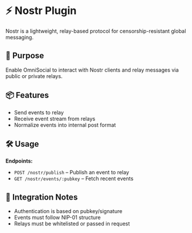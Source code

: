 # ⚡ Nostr Plugin

Nostr is a lightweight, relay-based protocol for censorship-resistant global messaging.

## 📌 Purpose

Enable OmniSocial to interact with Nostr clients and relay messages via public or private relays.

## 📦 Features

- Send events to relay
- Receive event stream from relays
- Normalize events into internal post format

## 🛠 Usage

**Endpoints:**
- `POST /nostr/publish` – Publish an event to relay
- `GET /nostr/events/:pubkey` – Fetch recent events

## 🔄 Integration Notes

- Authentication is based on pubkey/signature
- Events must follow NIP-01 structure
- Relays must be whitelisted or passed in request
